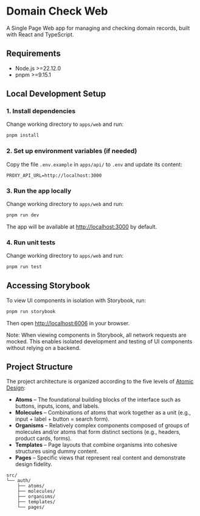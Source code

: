 # Domain Check Web

A Single Page Web app for managing and checking domain records, built with React and TypeScript.

## Requirements

- Node.js >=22.12.0
- pnpm >=9.15.1

## Local Development Setup

### 1. Install dependencies

Change working directory to `apps/web` and run:

```bash
pnpm install
```

### 2. Set up environment variables (if needed)

Copy the file `.env.example` in `apps/api/` to `.env` and update its content:

```
PROXY_API_URL=http://localhost:3000
```

### 3. Run the app locally

Change working directory to `apps/web` and run:

```bash
pnpm run dev
```

The app will be available at [http://localhost:3000](http://localhost:3000) by default.

### 4. Run unit tests

Change working directory to `apps/web` and run:

```bash
pnpm run test
```

## Accessing Storybook

To view UI components in isolation with Storybook, run:

```bash
pnpm run storybook
```

Then open [http://localhost:6006](http://localhost:6006) in your browser.

Note: When viewing components in Storybook, all network requests are mocked. This enables isolated development and testing of UI components without relying on a backend.

## Project Structure

The project architecture is organized according to the five levels of [Atomic Design](http://bradfrost.com/blog/post/atomic-web-design/):

- **Atoms** – The foundational building blocks of the interface such as buttons, inputs, icons, and labels.
- **Molecules** – Combinations of atoms that work together as a unit (e.g., input + label + button = search form).
- **Organisms** – Relatively complex components composed of groups of molecules and/or atoms that form distinct sections (e.g., headers, product cards, forms).
- **Templates** – Page layouts that combine organisms into cohesive structures using dummy content.
- **Pages** – Specific views that represent real content and demonstrate design fidelity.

```
src/
└── auth/
    ├── atoms/
    ├── molecules/
    ├── organisms/
    ├── templates/
    └── pages/
```
